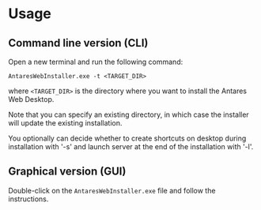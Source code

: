 # Usage

## Command line version (CLI)

Open a new terminal and run the following command:

```shell
AntaresWebInstaller.exe -t <TARGET_DIR>
```

where `<TARGET_DIR>` is the directory where you want to install the Antares Web Desktop.

Note that you can specify an existing directory, in which case the installer will update the existing installation.

You optionally can decide whether to create shortcuts on desktop during installation with '-s' and launch server at the 
end of the installation with '-l'.

## Graphical version (GUI)

Double-click on the `AntaresWebInstaller.exe` file and follow the instructions.
